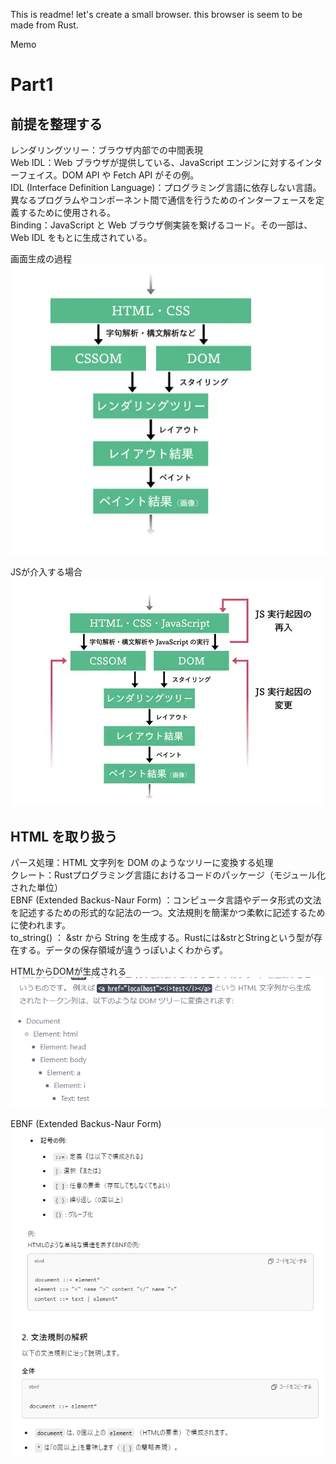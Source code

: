 This is readme!
let's create a small browser.
this browser is seem to be made from Rust.

Memo

# Part1

## 前提を整理する
レンダリングツリー：ブラウザ内部での中間表現  
Web IDL：Web ブラウザが提供している、JavaScript エンジンに対するインターフェイス。DOM API や Fetch API がその例。  
IDL (Interface Definition Language)：プログラミング言語に依存しない言語。異なるプログラムやコンポーネント間で通信を行うためのインターフェースを定義するために使用される。  
Binding：JavaScript と Web ブラウザ側実装を繋げるコード。その一部は、Web IDL をもとに生成されている。  


画面生成の過程  
![alt text](image.png)  

JSが介入する場合  
![alt text](image-1.png)

## HTML を取り扱う
パース処理：HTML 文字列を DOM のようなツリーに変換する処理  
クレート：Rustプログラミング言語におけるコードのパッケージ（モジュール化された単位）  
EBNF (Extended Backus-Naur Form) ：コンピュータ言語やデータ形式の文法を記述するための形式的な記法の一つ。文法規則を簡潔かつ柔軟に記述するために使われます。  
to_string() ： &str から String を生成する。Rustには&strとStringという型が存在する。データの保存領域が違うっぽいよくわからず。 


HTMLからDOMが生成される  
![alt text](image-2.png)

EBNF (Extended Backus-Naur Form)   
![alt text](image-3.png)
![alt text](image-4.png)
